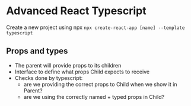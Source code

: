 # Advanced React Typescript

Create a new project using npx
`npx create-react-app [name] --template typescript`

## Props and types

- The parent will provide props to its children
- Interface to define what props Child expects to receive
- Checks done by typescript:
  - are we providing the correct props to Child when we show it in Parent?
  - are we using the correctly named + typed props in Child?
